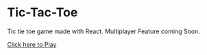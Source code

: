 # Tic-Tac-Toe
Tic tie toe game made with React. Multiplayer Feature coming Soon.

[Click here to Play](naolchala.github.io/Tic-Tac-Toe)
